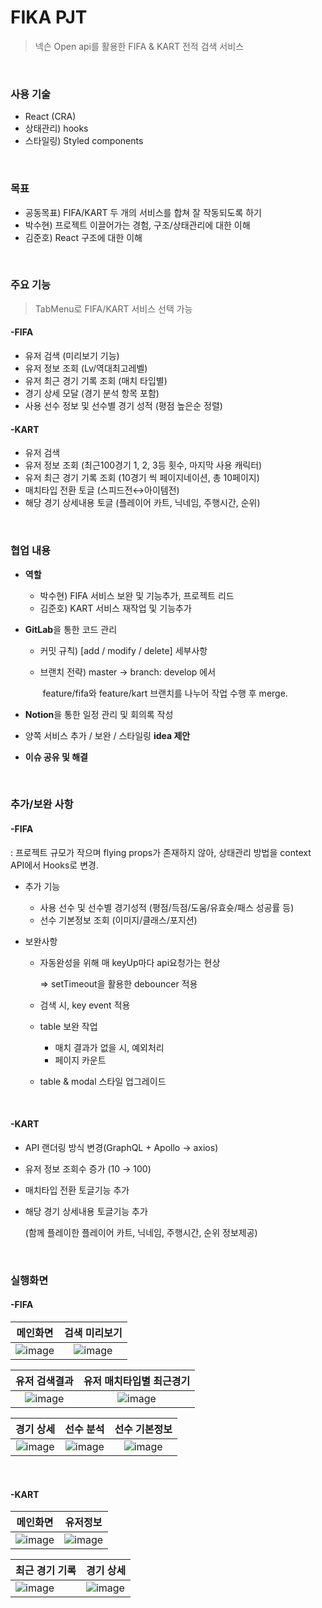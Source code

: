 # FIKA PJT

> 넥슨 Open api를 활용한 FIFA & KART 전적 검색 서비스

<br>

### 사용 기술

- React (CRA)
- 상태관리) hooks
- 스타일링) Styled components

<br>

### 목표

- 공동목표) FIFA/KART 두 개의 서비스를 합쳐 잘 작동되도록 하기
- 박수현) 프로젝트 이끌어가는 경험, 구조/상태관리에 대한 이해
- 김준호) React 구조에 대한 이해

<br>

### 주요 기능

>  TabMenu로 FIFA/KART 서비스 선택 가능

#### -FIFA

- 유저 검색 (미리보기 기능)
- 유저 정보 조회 (Lv/역대최고레벨)
- 유저 최근 경기 기록 조회 (매치 타입별)
- 경기 상세 모달 (경기 분석 항목 포함)
- 사용 선수 정보 및 선수별 경기 성적 (평점 높은순 정렬)

#### -KART

- 유저 검색
- 유저 정보 조회 (최근100경기 1, 2, 3등 횟수, 마지막 사용 캐릭터)
- 유저 최근 경기 기록 조회 (10경기 씩 페이지네이션, 총 10페이지)
- 매치타입 전환 토글 (스피드전↔아이템전)
- 해당 경기 상세내용 토글 (플레이어 카트, 닉네임, 주행시간, 순위)

<br>

### 협업 내용

- **역할**

  - 박수현) FIFA 서비스 보완 및 기능추가, 프로젝트 리드
  - 김준호) KART 서비스 재작업 및 기능추가

- **GitLab**을 통한 코드 관리

  - 커밋 규칙) [add / modify / delete] 세부사항

  - 브랜치 전략) master -> branch: develop 에서 

    ​					feature/fifa와 feature/kart 브랜치를 나누어 작업 수행 후 merge. 

- **Notion**을 통한 일정 관리 및 회의록 작성

- 양쪽 서비스 추가 / 보완 / 스타일링 **idea 제안**

- **이슈 공유 및 해결**

<br>

### 추가/보완 사항

#### -FIFA

: 프로젝트 규모가 작으며 flying props가 존재하지 않아, 상태관리 방법을 context API에서 Hooks로 변경.

- 추가 기능

  - 사용 선수 및 선수별 경기성적 (평점/득점/도움/유효슛/패스 성공률 등)
  - 선수 기본정보 조회 (이미지/클래스/포지션)

- 보완사항

  - 자동완성을 위해 매 keyUp마다 api요청가는 현상

    => setTimeout을 활용한 debouncer 적용

  - 검색 시, key event 적용

  - table 보완 작업

    - 매치 결과가 없을 시, 예외처리
    - 페이지 카운트

  - table & modal 스타일 업그레이드

<br>

#### -KART

- API 랜더링 방식 변경(GraphQL + Apollo → axios)

- 유저 정보 조회수 증가 (10 → 100)

- 매치타입 전환 토글기능 추가

- 해당 경기 상세내용 토글기능 추가

  (함께 플레이한 플레이어 카트, 닉네임, 주행시간, 순위 정보제공)

<br>

### 실행화면

#### -FIFA

|                           메인화면                           |                        검색 미리보기                         |
| :----------------------------------------------------------: | :----------------------------------------------------------: |
| ![image](https://user-images.githubusercontent.com/58247800/114963998-dcbcff00-9ea8-11eb-915c-6d7f68bba280.png) | ![image](https://user-images.githubusercontent.com/58247800/114964029-e3e40d00-9ea8-11eb-8808-26c9d21858b9.png) |



|                           유저 검색결과                       |                        유저 매치타입별 최근경기                        |
| :----------------------------------------------------------: | :----------------------------------------------------------: |
| ![image](https://user-images.githubusercontent.com/58247800/114964041-e8a8c100-9ea8-11eb-9968-2d5d08288101.png) | ![image](https://user-images.githubusercontent.com/58247800/114964054-ed6d7500-9ea8-11eb-88dc-1f81ecd54b26.png) |



|                          경기 상세                           |                          선수 분석                           |                          선수 기본정보                           |
| :----------------------------------------------------------: | :----------------------------------------------------------: | :----------------------------------------------------------: |
| ![image](https://user-images.githubusercontent.com/58247800/114964061-f0686580-9ea8-11eb-976a-8d5388fa81a5.png) | ![image](https://user-images.githubusercontent.com/58247800/114964066-f3fbec80-9ea8-11eb-9a13-34333fc9a60f.png) | ![image](https://user-images.githubusercontent.com/58247800/114964079-fc542780-9ea8-11eb-80df-7de0d6a7e5ac.png) |

<br>

#### -KART

| 메인화면                                                     | 유저정보                                                     |
| ------------------------------------------------------------ | ------------------------------------------------------------ |
| ![image](https://user-images.githubusercontent.com/58247800/114964083-00804500-9ea9-11eb-95cc-0004396f11c5.png) | ![image](https://user-images.githubusercontent.com/58247800/114964089-02e29f00-9ea9-11eb-9234-a58c81562f9a.png) |



| 최근 경기 기록                                               | 경기 상세                                                 |
| ------------------------------------------------------------ | ------------------------------------------------------------ |
| ![image](https://user-images.githubusercontent.com/58247800/114964096-0544f900-9ea9-11eb-967f-c85bc7141485.png) | ![image](https://user-images.githubusercontent.com/58247800/114964105-07a75300-9ea9-11eb-8736-d3277f9308db.png) |

